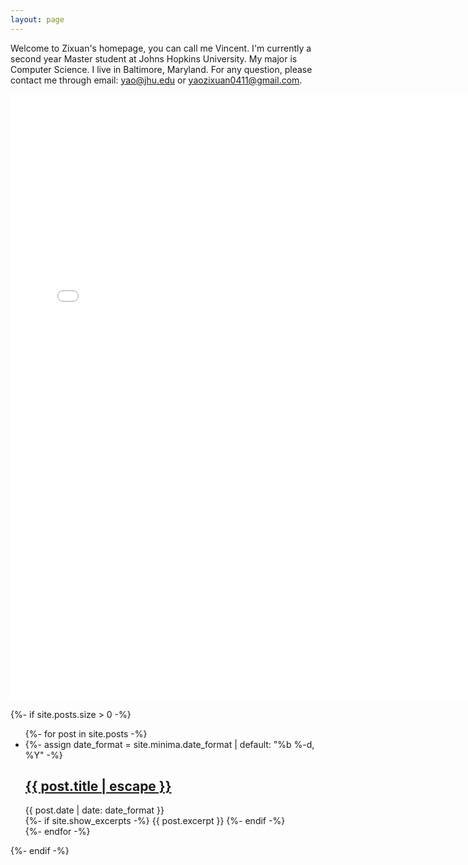 ```yaml
---
layout: page
---
```


Welcome to Zixuan's homepage, you can call me Vincent.
I'm currently a second year Master student at Johns Hopkins University. My major is Computer Science. I live in Baltimore, Maryland. For any question, please contact me through email: [yao@jhu.edu](mailto:yao@jhu.edu) or [yaozixuan0411@gmail.com](mailto:yaozixuan0411@gmail.com).

<iframe src="/resume.pdf" style="width:750px; height:970px;" frameborder="0"></iframe>

{%- if site.posts.size > 0 -%}
<ul class="posts">
	{%- for post in site.posts -%}
	<li>
		{%- assign date_format = site.minima.date_format | default: "%b %-d, %Y" -%}
		<div class="post-meta">
			<a class="post-link" href="{{ post.url | relative_url }}">
				<h2 class="post-title">{{ post.title | escape }}</h2>
			</a>
			<div class="post-date"><i class="icon-calendar"></i>{{ post.date | date: date_format }}</div>
		</div>
		<div class="post">
			{%- if site.show_excerpts -%}
			{{ post.excerpt }}
			{%- endif -%}
		</div>
	</li>
	{%- endfor -%}
</ul>
{%- endif -%}